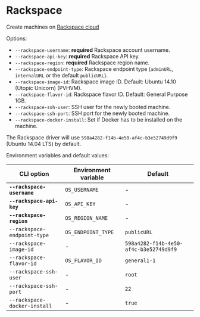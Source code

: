 <!--[metadata]>
+++
title = "Rackspace"
description = "Rackspace driver for machine"
keywords = ["machine, Rackspace, driver"]
[menu.machine]
parent="smn_machine_drivers"
+++
<![end-metadata]-->

# Rackspace

Create machines on [Rackspace cloud](http://www.rackspace.com/cloud)

Options:

-   `--rackspace-username`: **required** Rackspace account username.
-   `--rackspace-api-key`: **required** Rackspace API key.
-   `--rackspace-region`: **required** Rackspace region name.
-   `--rackspace-endpoint-type`: Rackspace endpoint type (`adminURL`, `internalURL` or the default `publicURL`).
-   `--rackspace-image-id`: Rackspace image ID. Default: Ubuntu 14.10 (Utopic Unicorn) (PVHVM).
-   `--rackspace-flavor-id`: Rackspace flavor ID. Default: General Purpose 1GB.
-   `--rackspace-ssh-user`: SSH user for the newly booted machine.
-   `--rackspace-ssh-port`: SSH port for the newly booted machine.
-   `--rackspace-docker-install`: Set if Docker has to be installed on the machine.

The Rackspace driver will use `598a4282-f14b-4e50-af4c-b3e52749d9f9` (Ubuntu 14.04 LTS) by default.

Environment variables and default values:

| CLI option                   | Environment variable | Default                                |
| ---------------------------- | -------------------- | -------------------------------------- |
| **`--rackspace-username`**   | `OS_USERNAME`        | -                                      |
| **`--rackspace-api-key`**    | `OS_API_KEY`         | -                                      |
| **`--rackspace-region`**     | `OS_REGION_NAME`     | -                                      |
| `--rackspace-endpoint-type`  | `OS_ENDPOINT_TYPE`   | `publicURL`                            |
| `--rackspace-image-id`       | -                    | `598a4282-f14b-4e50-af4c-b3e52749d9f9` |
| `--rackspace-flavor-id`      | `OS_FLAVOR_ID`       | `general1-1`                           |
| `--rackspace-ssh-user`       | -                    | `root`                                 |
| `--rackspace-ssh-port`       | -                    | `22`                                   |
| `--rackspace-docker-install` | -                    | `true`                                 |
